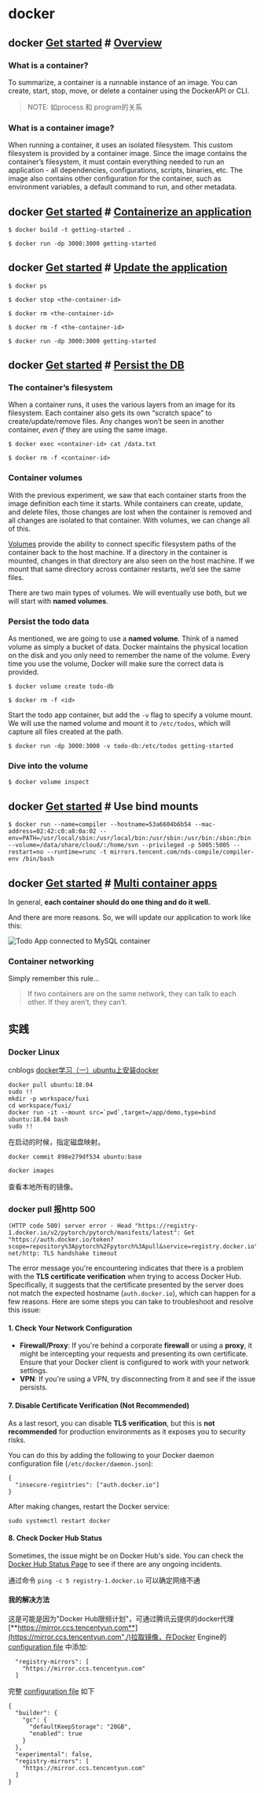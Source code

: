# docker



## docker [Get started](https://docs.docker.com/get-started/) # [Overview](https://docs.docker.com/get-started/)

### What is a container?

To summarize, a container is a runnable instance of an image. You can create, start, stop, move, or delete a container using the DockerAPI or CLI.

> NOTE: 如process 和 program的关系
>



### What is a container image?

When running a container, it uses an isolated filesystem. This custom filesystem is provided by a container image. Since the image contains the container’s filesystem, it must contain everything needed to run an application - all dependencies, configurations, scripts, binaries, etc. The image also contains other configuration for the container, such as environment variables, a default command to run, and other metadata.



## docker [Get started](https://docs.docker.com/get-started/) # [Containerize an application](https://docs.docker.com/get-started/02_our_app/)

```shell
$ docker build -t getting-started .
```



```shell
$ docker run -dp 3000:3000 getting-started
```



## docker [Get started](https://docs.docker.com/get-started/) # [Update the application](https://docs.docker.com/get-started/03_updating_app/)



```shell
$ docker ps
```



```shell
$ docker stop <the-container-id>
```



```shell
$ docker rm <the-container-id>
```



```shell
$ docker rm -f <the-container-id>
```



```shell
$ docker run -dp 3000:3000 getting-started
```



## docker [Get started](https://docs.docker.com/get-started/) # [Persist the DB](https://docs.docker.com/get-started/05_persisting_data/)



### The container’s filesystem

When a container runs, it uses the various layers from an image for its filesystem. Each container also gets its own “scratch space” to create/update/remove files. Any changes won’t be seen in another container, *even if* they are using the same image.



```shell
$ docker exec <container-id> cat /data.txt
```



```shell
$ docker rm -f <container-id>
```



### Container volumes

With the previous experiment, we saw that each container starts from the image definition each time it starts. While containers can create, update, and delete files, those changes are lost when the container is removed and all changes are isolated to that container. With volumes, we can change all of this.

[Volumes](https://docs.docker.com/storage/volumes/) provide the ability to connect specific filesystem paths of the container back to the host machine. If a directory in the container is mounted, changes in that directory are also seen on the host machine. If we mount that same directory across container restarts, we’d see the same files.

There are two main types of volumes. We will eventually use both, but we will start with **named volumes**.

### Persist the todo data

As mentioned, we are going to use a **named volume**. Think of a named volume as simply a bucket of data. Docker maintains the physical location on the disk and you only need to remember the name of the volume. Every time you use the volume, Docker will make sure the correct data is provided.



```shell
$ docker volume create todo-db
```



```shell
$ docker rm -f <id>
```

Start the todo app container, but add the `-v` flag to specify a volume mount. We will use the named volume and mount it to `/etc/todos`, which will capture all files created at the path.

```shell
$ docker run -dp 3000:3000 -v todo-db:/etc/todos getting-started
```

### Dive into the volume



```shell
$ docker volume inspect
```



## docker [Get started](https://docs.docker.com/get-started/) # Use bind mounts

```shell
$ docker run --name=compiler --hostname=53a6604b6b54 --mac-address=02:42:c0:a8:0a:02 --env=PATH=/usr/local/sbin:/usr/local/bin:/usr/sbin:/usr/bin:/sbin:/bin --volume=/data/share/cloud/:/home/svn --privileged -p 5005:5005 --restart=no --runtime=runc -t mirrors.tencent.com/nds-compile/compiler-env /bin/bash
```





## docker [Get started](https://docs.docker.com/get-started/) # [Multi container apps](https://docs.docker.com/get-started/07_multi_container/)

In general, **each container should do one thing and do it well.**

And there are more reasons. So, we will update our application to work like this:

![Todo App connected to MySQL container](https://docs.docker.com/get-started/images/multi-app-architecture.png)

### Container networking

Simply remember this rule...

> If two containers are on the same network, they can talk to each other. If they aren’t, they can’t.



## 实践

### Docker Linux

cnblogs [docker学习（一）ubuntu上安装docker](https://www.cnblogs.com/walker-lin/p/11214127.html)



```shell
docker pull ubuntu:18.04
sudo !!
mkdir -p workspace/fuxi
cd workspace/fuxi/
docker run -it --mount src=`pwd`,target=/app/demo,type=bind ubuntu:18.04 bash
sudo !!
```

在启动的时候，指定磁盘映射。

```
docker commit 898e279df534 ubuntu:base
```



```sh
docker images
```

查看本地所有的镜像。



### docker pull 报http 500

```
(HTTP code 500) server error - Head "https://registry-1.docker.io/v2/pytorch/pytorch/manifests/latest": Get "https://auth.docker.io/token?scope=repository%3Apytorch%2Fpytorch%3Apull&service=registry.docker.io": net/http: TLS handshake timeout
```

The error message you're encountering indicates that there is a problem with the **TLS certificate verification** when trying to access Docker Hub. Specifically, it suggests that the certificate presented by the server does not match the expected hostname (`auth.docker.io`), which can happen for a few reasons. Here are some steps you can take to troubleshoot and resolve this issue:

#### 1. Check Your Network Configuration

- **Firewall/Proxy**: If you're behind a corporate **firewall** or using a **proxy**, it might be intercepting your requests and presenting its own certificate. Ensure that your Docker client is configured to work with your network settings.
- **VPN**: If you're using a VPN, try disconnecting from it and see if the issue persists.



#### 7. Disable Certificate Verification (Not Recommended)

As a last resort, you can disable **TLS verification**, but this is **not recommended** for production environments as it exposes you to security risks.

You can do this by adding the following to your Docker daemon configuration file (`/etc/docker/daemon.json`):

```
{
  "insecure-registries": ["auth.docker.io"]
}
```

After making changes, restart the Docker service:

```
sudo systemctl restart docker
```



#### 8. Check Docker Hub Status

Sometimes, the issue might be on Docker Hub's side. You can check the [Docker Hub Status Page](https://status.docker.com/) to see if there are any ongoing incidents.

通过命令 `ping -c 5 registry-1.docker.io` 可以确定网络不通



#### 我的解决方法

这是可能是因为"Docker Hub限频计划"，可通过腾讯云提供的docker代理[**https://mirror.ccs.tencentyun.com**](https://mirror.ccs.tencentyun.com",/)拉取镜像，在Docker Engine的 [configuration file⁠](https://docs.docker.com/engine/reference/commandline/dockerd/) 中添加:

```
  "registry-mirrors": [
    "https://mirror.ccs.tencentyun.com"
  ]
```

完整 [configuration file⁠](https://docs.docker.com/engine/reference/commandline/dockerd/) 如下

```
{
  "builder": {
    "gc": {
      "defaultKeepStorage": "20GB",
      "enabled": true
    }
  },
  "experimental": false,
  "registry-mirrors": [
    "https://mirror.ccs.tencentyun.com"
  ]
}
```





